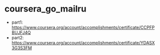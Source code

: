 # coursera_go_mailru

* part1: https://www.coursera.org/account/accomplishments/certificate/CCPFPBUJFJ4Q
* part2: https://www.coursera.org/account/accomplishments/certificate/YDASX3G3S3FM

